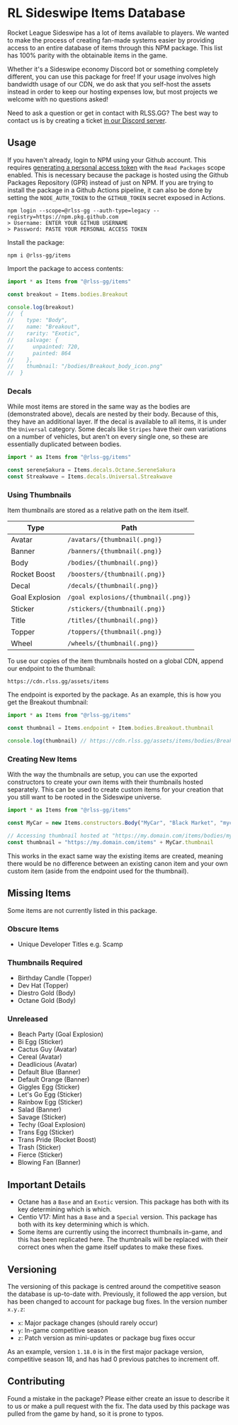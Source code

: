 # RL Sideswipe Items Database

Rocket League Sideswipe has a lot of items available to players. We wanted to make the process of creating fan-made systems easier by providing access to an entire database of items through this NPM package. This list has 100% parity with the obtainable items in the game.

Whether it's a Sideswipe economy Discord bot or something completely different, you can use this package for free! If your usage involves high bandwidth usage of our CDN, we do ask that you self-host the assets instead in order to keep our hosting expenses low, but most projects we welcome with no questions asked!

Need to ask a question or get in contact with RLSS.GG? The best way to contact us is by creating a ticket [in our Discord server](https://rlss.gg/discord).

## Usage

If you haven't already, login to NPM using your Github account. This requires [generating a personal access token](https://docs.github.com/en/enterprise-cloud@latest/authentication/keeping-your-account-and-data-secure/managing-your-personal-access-tokens) with the `Read Packages` scope enabled. This is necessary because the package is hosted using the Github Packages Repository (GPR) instead of just on NPM. If you are trying to install the package in a Github Actions pipeline, it can also be done by setting the `NODE_AUTH_TOKEN` to the `GITHUB_TOKEN` secret exposed in Actions.

```
npm login --scope=@rlss-gg --auth-type=legacy --registry=https://npm.pkg.github.com
> Username: ENTER YOUR GITHUB USERNAME
> Password: PASTE YOUR PERSONAL ACCESS TOKEN
```

Install the package:

```
npm i @rlss-gg/items
```

Import the package to access contents:

```ts
import * as Items from "@rlss-gg/items"

const breakout = Items.bodies.Breakout

console.log(breakout)
//  {
//    type: "Body",
//    name: "Breakout",
//    rarity: "Exotic",
//    salvage: {
//      unpainted: 720,
//      painted: 864
//    },
//    thumbnail: "/bodies/Breakout_body_icon.png"
//  }
```

### Decals

While most items are stored in the same way as the bodies are (demonstrated above), decals are nested by their body. Because of this, they have an additional layer. If the decal is available to all items, it is under the `Universal` category. Some decals like `Stripes` have their own variations on a number of vehicles, but aren't on every single one, so these are essentially duplicated between bodies.

```ts
import * as Items from "@rlss-gg/items"

const sereneSakura = Items.decals.Octane.SereneSakura
const Streakwave = Items.decals.Universal.Streakwave
```

### Using Thumbnails

Item thumbnails are stored as a relative path on the item itself.

| Type           | Path                                 |
| -------------- | ------------------------------------ |
| Avatar         | `/avatars/{thumbnail(.png)}`         |
| Banner         | `/banners/{thumbnail(.png)}`         |
| Body           | `/bodies/{thumbnail(.png)}`          |
| Rocket Boost   | `/boosters/{thumbnail(.png)}`        |
| Decal          | `/decals/{thumbnail(.png)}`          |
| Goal Explosion | `/goal explosions/{thumbnail(.png)}` |
| Sticker        | `/stickers/{thumbnail(.png)}`        |
| Title          | `/titles/{thumbnail(.png)}`          |
| Topper         | `/toppers/{thumbnail(.png)}`         |
| Wheel          | `/wheels/{thumbnail(.png)}`          |

To use our copies of the item thumbnails hosted on a global CDN, append our endpoint to the thumbnail:

```
https://cdn.rlss.gg/assets/items
```

The endpoint is exported by the package. As an example, this is how you get the Breakout thumbnail:

```ts
import * as Items from "@rlss-gg/items"

const thumbnail = Items.endpoint + Item.bodies.Breakout.thumbnail

console.log(thumbnail) // https://cdn.rlss.gg/assets/items/bodies/Breakout_body_icon.png
```

### Creating New Items

With the way the thumbnails are setup, you can use the exported constructors to create your own items with their thumbnails hosted separately. This can be used to create custom items for your creation that you still want to be rooted in the Sideswipe universe.

```ts
import * as Items from "@rlss-gg/items"

const MyCar = new Items.constructors.Body("MyCar", "Black Market", "mycar_thumbnail.png")

// Accessing thumbnail hosted at "https://my.domain.com/items/bodies/mycar_thumbnail.png"
const thumbnail = "https://my.domain.com/items" + MyCar.thumbnail
```

This works in the exact same way the existing items are created, meaning there would be no difference between an existing canon item and your own custom item (aside from the endpoint used for the thumbnail).

## Missing Items

Some items are not currently listed in this package.

### Obscure Items

- Unique Developer Titles e.g. Scamp

### Thumbnails Required

- Birthday Candle (Topper)
- Dev Hat (Topper)
- Diestro Gold (Body)
- Octane Gold (Body)

### Unreleased

- Beach Party (Goal Explosion)
- Bi Egg (Sticker)
- Cactus Guy (Avatar)
- Cereal (Avatar)
- Deadlicious (Avatar)
- Default Blue (Banner)
- Default Orange (Banner)
- Giggles Egg (Sticker)
- Let's Go Egg (Sticker)
- Rainbow Egg (Sticker)
- Salad (Banner)
- Savage (Sticker)
- Techy (Goal Explosion)
- Trans Egg (Sticker)
- Trans Pride (Rocket Boost)
- Trash (Sticker)
- Fierce (Sticker)
- Blowing Fan (Banner)

## Important Details

- Octane has a `Base` and an `Exotic` version. This package has both with its key determining which is which.
- Centio V17: Mint has a `Base` and a `Special` version. This package has both with its key determining which is which.
- Some items are currently using the incorrect thumbnails in-game, and this has been replicated here. The thumbnails will be replaced with their correct ones when the game itself updates to make these fixes.

## Versioning

The versioning of this package is centred around the competitive season the database is up-to-date with. Previously, it followed the app version, but has been changed to account for package bug fixes. In the version number `x.y.z`:

- `x`: Major package changes (should rarely occur)
- `y`: In-game competitive season
- `z`: Patch version as mini-updates or package bug fixes occur

As an example, version `1.18.0` is in the first major package version, competitive season 18, and has had 0 previous patches to increment off.

## Contributing

Found a mistake in the package? Please either create an issue to describe it to us or make a pull request with the fix. The data used by this package was pulled from the game by hand, so it is prone to typos.

